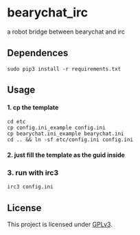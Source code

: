 # bearychat_irc
a robot bridge between bearychat and irc

## Dependences
```shell
sudo pip3 install -r requirements.txt
```

## Usage
#### 1. cp the template
```shell
cd etc
cp config.ini_example config.ini
cp bearychat.ini_example bearychat.ini
cd .. && ln -sf etc/config.ini config.ini
```

#### 2. just fill the template as the guid inside

### 3. run with irc3
```shell
irc3 config.ini
```

## License
This project is licensed under [GPLv3](http://www.gnu.org/licenses/gpl-3.0.txt).
